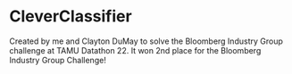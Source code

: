 # CleverClassifier

Created by me and Clayton DuMay to solve the Bloomberg Industry Group challenge at TAMU Datathon 22. It won 2nd place for the Bloomberg Industry Group Challenge!
